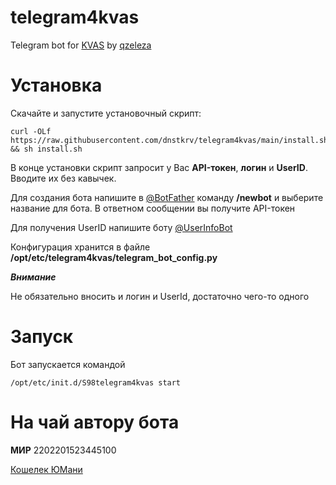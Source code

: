 # telegram4kvas
Telegram bot for [KVAS](https://github.com/qzeleza/kvas) by [qzeleza](https://github.com/qzeleza)

# Установка
Скачайте и запустите установочный скрипт:
```
curl -OLf https://raw.githubusercontent.com/dnstkrv/telegram4kvas/main/install.sh && sh install.sh
```
В конце установки скрипт запросит у Вас **API-токен**, **логин** и **UserID**. Вводите их без кавычек.

Для создания бота напишите в [@BotFather](https://t.me/BotFather) команду **/newbot** и выберите название для бота. В ответном сообщении вы получите API-токен

Для получения UserID напишите боту [@UserInfoBot](https://t.me/userinfobot)

Конфигурация хранится в файле **/opt/etc/telegram4kvas/telegram_bot_config.py**

***Внимание***

Не обязательно вносить и логин и UserId, достаточно чего-то одного


# Запуск
Бот запускается командой 
```
/opt/etc/init.d/S98telegram4kvas start
```
# На чай автору бота

**МИР** 2202201523445100

[Кошелек ЮМани](https://yoomoney.ru/to/410013576101136) 

